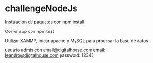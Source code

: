 # challengeNodeJs

Instalación de paquetes con npm install

Correr app con npm test

Utilizar XAMMP, inicar apache y MySQL para procesar la base de datos 

usuario admin con email@digitalhouse.com
email: leandro@digitalhouse.com
password: 12345